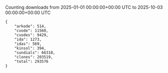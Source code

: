 
Counting downloads from 2025-01-01 00:00:00+00:00 UTC to 2025-10-03 00:00:00+00:00 UTC

```
{
    "arkode": 514,
    "cvode": 11560,
    "cvodes": 9429,
    "ida": 1273,
    "idas": 569,
    "kinsol": 394,
    "sundials": 66318,
    "clones": 203519,
    "total": 293576
}
```
